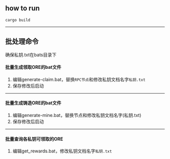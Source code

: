 ## how to run

```
cargo build
```

------

## 批处理命令

确保私钥.txt在bats目录下

#### 批量生成领取ORE的bat文件

1. 编辑generate-claim.bat，替换`RPC节点`和修改私钥文档名字`私钥.txt`
2. 保存修改后启动

------

#### 批量生成铸造ORE的bat文件

1. 编辑generate-mine.bat，替换节点和修改私钥文档名字(私钥.txt)
2. 保存修改后启动

------

#### 批量查询各私钥可领取的ORE

1. 编辑get_rewards.bat，修改私钥文档名字`私钥.txt`
